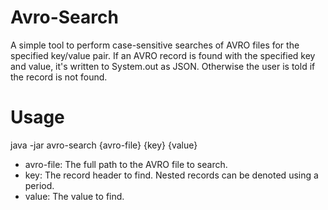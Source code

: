 # Avro-Search
A simple tool to perform case-sensitive searches of AVRO files for the specified key/value pair. If an AVRO record is found with the specified key and value, it's written to System.out as JSON. Otherwise the user is told if the record is not found.

# Usage

java -jar avro-search {avro-file} {key} {value}

  - avro-file: The full path to the AVRO file to search.
  - key: The record header to find. Nested records can be denoted using a period.
  - value: The value to find.
